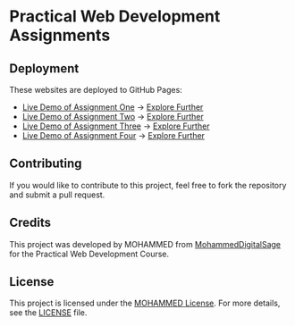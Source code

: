 # Practical Web Development Assignments

## Deployment

These websites are deployed to GitHub Pages: 

  - [Live Demo of Assignment One](https://mohammeddigitalsage.github.io/Assignment-1-Zoo/) → [Explore Further](https://github.com/tech-moh-logy/Practical-Web-Development/blob/main/assignment-one/README.md)
  - [Live Demo of Assignment Two](#) → [Explore Further](#)
  - [Live Demo of Assignment Three](#) → [Explore Further](#)
  - [Live Demo of Assignment Four](#) → [Explore Further](#)

## Contributing

If you would like to contribute to this project, feel free to fork the repository and submit a pull request.

## Credits

This project was developed by MOHAMMED from [MohammedDigitalSage](https://github.com/MohammedDigitalSage) for the Practical Web Development Course.

## License

This project is licensed under the [MOHAMMED License](https://github.com/tech-moh-logy/MOHAMMED-License/blob/main/LICENSE). For more details, see the [LICENSE](https://github.com/tech-moh-logy/MOHAMMED-License/blob/main/README.md) file.
